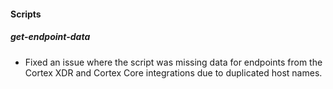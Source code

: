 
#### Scripts

##### get-endpoint-data

- Fixed an issue where the script was missing data for endpoints from the Cortex XDR and Cortex Core integrations due to duplicated host names.